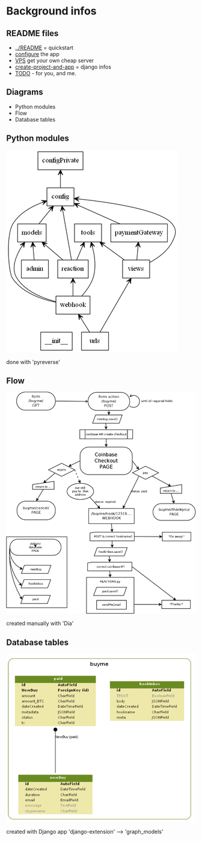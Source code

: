 # Background infos
## README files
* [../README](../README.md) = quickstart
* [configure](configure.md) the app
* [VPS](_how-to/VPS.md) get your own cheap server 
* [create-project-and-app](_how-to/create-project-and-app.md) = django infos
* [TODO](_how-to/TODO.md) - for you, and me.

## Diagrams
* Python modules
* Flow   
* Database tables

## Python modules 
![modules](img/scheme_pyreverse_buyme.png)

done with 'pyreverse' 

## Flow
![flow diagram](img/flow.png)

created manually with 'Dia'

## Database tables

![scheme](img/scheme.graph_models.png)

created with Django app 'django-extension' --> 'graph_models'


